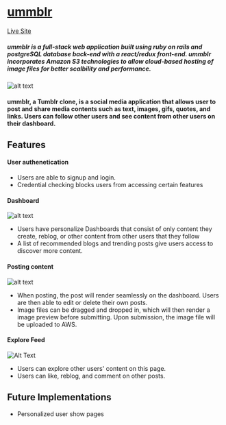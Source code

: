 # [ummblr](http://ummblr.herokuapp.com "ummblr")

[Live Site](http://ummblr.herokuapp.com "ummblr")

##### ummblr is a full-stack web application built using ruby on rails and postgreSQL database back-end with a react/redux front-end. ummblr incorporates Amazon S3 technologies to allow cloud-based hosting of image files for better scalbility and performance.

![alt text](https://ummblr-dev.s3.amazonaws.com/ummblr.png "splash page")

#### ummblr, a Tumblr clone, is a social media application that allows user to post and share media contents such as text, images, gifs, quotes, and links. Users can follow other users and see content from other users on their dashboard.

## Features 

#### User authenetication
- Users are able to signup and login.
- Credential checking blocks users from accessing certain features

#### Dashboard
![alt text](https://ummblr-dev.s3.amazonaws.com/ummblr-dash.png "dashboard")
- Users have personalize Dashboards that consist of only content they create, reblog, or other content from other users that they follow
- A list of recommended blogs and trending posts give users access to discover more content.

#### Posting content 
![alt text](https://ummblr-dev.s3.amazonaws.com/2019-06-07+at+10.37+AM.png "text post")
- When posting, the post will render seamlessly on the dashboard. Users are then able to edit or delete their own posts.
- Image files can be dragged and dropped in, which will then render a image preview before submitting. Upon submission, the image file will be uploaded to AWS.

#### Explore Feed
![Alt Text](https://ummblr-dev.s3.amazonaws.com/ummblr-explore.gif "explore")
- Users can explore other users' content on this page.
- Users can like, reblog, and comment on other posts.

## Future Implementations
- Personalized user show pages